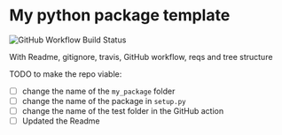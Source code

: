 # My python package template

![GitHub Workflow Build Status](https://github.com/zaccharieramzi/my-python-package-template/workflows/Continuous%20testing/badge.svg)

With Readme, gitignore, travis, GitHub workflow, reqs and tree structure

TODO to make the repo viable:
- [ ] change the name of the `my_package` folder
- [ ] change the name of the package in `setup.py`
- [ ] change the name of the test folder in the GitHub action
- [ ] Updated the Readme
